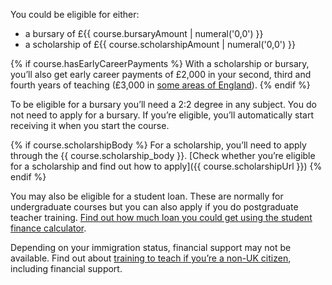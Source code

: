 You could be eligible for either:

- a bursary of £{{ course.bursaryAmount | numeral('0,0') }}
- a scholarship of £{{ course.scholarshipAmount | numeral('0,0') }}

{% if course.hasEarlyCareerPayments %}
With a scholarship or bursary, you’ll also get early career payments of £2,000 in your second, third and fourth years of teaching (£3,000 in [some areas of England](https://www.gov.uk/guidance/mathematics-early-career-payments-guidance-for-teachers-and-schools)).
{% endif %}

To be eligible for a bursary you’ll need a 2:2 degree in any subject. You do not need to apply for a bursary. If you’re eligible, you’ll automatically start receiving it when you start the course.

{% if course.scholarshipBody %}
For a scholarship, you’ll need to apply through the {{ course.scholarship_body }}. [Check whether you’re eligible for a scholarship and find out how to apply]({{ course.scholarshipUrl }})
{% endif %}

You may also be eligible for a student loan. These are normally for undergraduate courses but you can also apply if you do postgraduate teacher training. [Find out how much loan you could get using the student finance calculator](https://www.gov.uk/student-finance-calculator).

Depending on your immigration status, financial support may not be available. Find out about [training to teach if you’re a non-UK citizen](https://www.gov.uk/government/publications/train-to-teach-in-england-non-uk-applicants/train-to-teach-in-england-if-youre-a-non-uk-citizen), including financial support.
